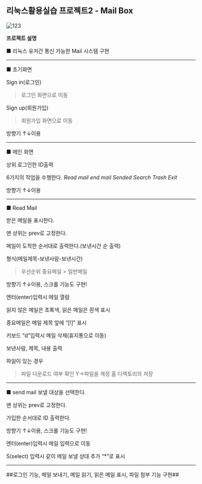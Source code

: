 ## 리눅스활용실습 프로젝트2 - Mail Box


![123](https://user-images.githubusercontent.com/62434898/101887076-baa42f00-3bdf-11eb-950e-20a9e79a7527.jpg)


**프로젝트 설명**

■ 리눅스 유저간 통신 가능한 Mail 시스템 구현

***

■ 초기화면

Sign in(로그인)
>로그인 화면으로 이동

Sign up(회원가입)
>회원가입 화면으로 이동

방향기 ↑↓이용

***

■ 메인 화면

상위 로그인한 ID출력

6가지의 작업을 수행한다.
_Read mail_
_end mail_
_Sended_
_Search_
_Trash_
_Exit_

방향기 ↑↓이용

***

■ Read Mail

받은 메일을 표시한다.

맨 상위는 prev로 고정한다.

메일이 도착한 순서대로 출력한다.(보낸시간 순 출력)

형식(메일제목-보낸사람-보낸시간)
>우선순위 중요메일 > 일반메일

방향기 ↑↓이용, 스크롤 기능도 구현!

엔터(enter)입력시 메일 열람

읽지 않은 메일은 초록색, 읽은 메일은 흰색 표시

중요메일은 메일 제목 앞에 “[!]” 표시

키보드 “d”입력시 메일 삭제(휴지통으로 이동)

보낸사람, 제목, 내용 출력

파일이 있는 경우 
>파일 다운로드 여부 확인
>Y->파일을 계정 홈 디렉토리의 저장


***
■ send mail
보낼 대상을 선택한다.

맨 상위는 prev로 고정한다.

가입한 순서대로 ID 출력한다.

방향기 ↑↓이용, 스크롤 기능도 구현!

엔터(enter)입력시 메일 입력으로 이동

S(select) 입력시 같이 메일 보낼 상대 추가 “*”로 표시

***

##로그인 기능, 메일 보내기, 메일 읽기, 읽은 메일 표시, 파일 첨부 기능 구현##



